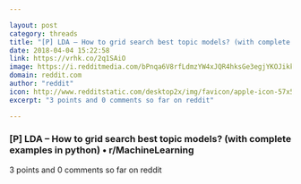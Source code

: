 ```yaml
---

layout: post
category: threads
title: "[P] LDA – How to grid search best topic models? (with complete examples in python) • r/MachineLearning"
date: 2018-04-04 15:22:58
link: https://vrhk.co/2q1SAiO
image: https://i.redditmedia.com/bPnqa6V8rfLdmzYW4xJQR4hksGe3egjYKOJikk3qhiw.jpg?w=320&s=c6113b5adbcc5c4db17faab4a0e59dac
domain: reddit.com
author: "reddit"
icon: http://www.redditstatic.com/desktop2x/img/favicon/apple-icon-57x57.png
excerpt: "3 points and 0 comments so far on reddit"

---
```


### [P] LDA – How to grid search best topic models? (with complete examples in python) • r/MachineLearning

3 points and 0 comments so far on reddit